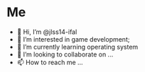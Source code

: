 # Me

- 👋 Hi, I’m @jlss14-ifal
- 👀 I’m interested in game development;
- 🌱 I’m currently learning operating system
- 💞️ I’m looking to collaborate on ...
- 📫 How to reach me ...

<!---
jlss14-ifal/jlss14-ifal is a ✨ special ✨ repository because its `README.md` (this file) appears on your GitHub profile.
You can click the Preview link to take a look at your changes.
--->
